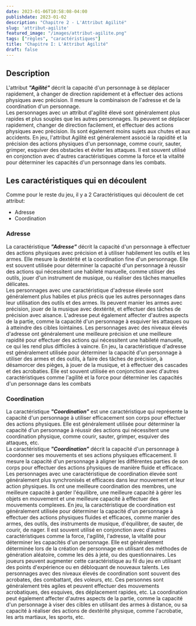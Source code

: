 ```yaml
---
date: 2023-01-06T10:58:08-04:00
publishdate: 2023-01-02
description: "Chapitre 2 - L'Attribut Agilité"
slug: 'attribut-agilite'
featured_image: "/images/attribut-agilite.png"
tags: ["règles", "caractéristiques"]
title: "Chapitre I: L'Attribut Agilité"
draft: false
---
```


## Description
L'attribut ***"Agilité"*** décrit la capacité d'un personnage à se déplacer rapidement, à changer de direction rapidement et à effectuer des actions physiques avec précision. Il mesure la combinaison de l'adresse et de la coordination d'un personnage.  
Les personnages avec un attribut d'agilité élevé sont généralement plus rapides et plus souples que les autres personnages. Ils peuvent se déplacer rapidement, changer de direction facilement, et effectuer des actions physiques avec précision. Ils sont également moins sujets aux chutes et aux accidents.
En jeu, l'attribut Agilité est généralement associé la rapidité et la précision des actions physiques d'un personnage, comme courir, sauter, grimper, esquiver des obstacles et éviter les attaques. Il est souvent utilisé en conjonction avec d'autres caractéristiques comme la force et la vitalité pour déterminer les capacités d'un personnage dans les combats.
## Les caractéristiques qui en découlent
Comme pour le reste du jeu, il y a 2 Caractéristiques qui découlent de cet attribut:
* Adresse
* Coordination
### Adresse
La caractéristique ***"Adresse"*** décrit la capacité d'un personnage à effectuer des actions physiques avec précision et à utiliser habilement les outils et les armes. Elle mesure la dextérité et la coordination fine d'un personnage. Elle est souvent utilisée pour déterminer la capacité d'un personnage à réussir des actions qui nécessitent une habileté manuelle, comme utiliser des outils, jouer d'un instrument de musique, ou réaliser des tâches manuelles délicates.  
Les personnages avec une caractéristique d'adresse élevée sont généralement plus habiles et plus précis que les autres personnages dans leur utilisation des outils et des armes. Ils peuvent manier les armes avec précision, jouer de la musique avec dextérité, et effectuer des tâches de précision avec aisance.
L'adresse peut également affecter d'autres aspects de la partie, comme la capacité d'un personnage à esquiver les attaques ou à atteindre des cibles lointaines. Les personnages avec des niveaux élevés d'adresse ont généralement une meilleure précision et une meilleure rapidité pour effectuer des actions qui nécessitent une habileté manuelle, ce qui les rend plus difficiles à vaincre.
En jeu, la caractéristique d'adresse est généralement utilisée pour déterminer la capacité d'un personnage à utiliser des armes et des outils, à faire des tâches de précision, à désamorcer des pièges, à jouer de la musique, et à effectuer des cascades et des acrobaties. Elle est souvent utilisée en conjonction avec d'autres caractéristiques comme l'agilité et la force pour déterminer les capacités d'un personnage dans les combats
### Coordination
La caractéristique ***"Coordination"*** est une caractéristique qui représente la capacité d'un personnage à utiliser efficacement son corps pour effectuer des actions physiques. Elle est généralement utilisée pour déterminer la capacité d'un personnage à réussir des actions qui nécessitent une coordination physique, comme courir, sauter, grimper, esquiver des attaques, etc.  
La caractéristique ***"Coordination"*** décrit la capacité d'un personnage à coordonner ses mouvements et ses actions physiques efficacement. Il mesure la capacité d'un personnage à aligner les différentes parties de son corps pour effectuer des actions physiques de manière fluide et efficace.  
Les personnages avec une caractéristique de coordination élevée sont généralement plus synchronisés et efficaces dans leur mouvement et leur action physiques. Ils ont une meilleure coordination des membres, une meilleure capacité à garder l'équilibre, une meilleure capacité à gérer les objets en mouvement et une meilleure capacité à effectuer des mouvements complexes.
En jeu, la caractéristique de coordination est généralement utilisée pour déterminer la capacité d'un personnage à effectuer des actions physiques fluides et efficaces, comme manier des armes, des outils, des instruments de musique, d'équilibrer, de sauter, de courir, de nager. Il est souvent utilisé en conjonction avec d'autres caractéristiques comme la force, l'agilité, l'adresse, la vitalité pour déterminer les capacités d'un personnage. Elle est généralement déterminée lors de la création de personnage en utilisant des méthodes de génération aléatoire, comme les dés à jeté, ou des questionnaires. Les joueurs peuvent augmenter cette caractéristique au fil du jeu en utilisant des points d'expérience ou en débloquant de nouveaux talents.
Les personnages avec des niveaux élevés de coordination sont souvent des acrobates, des combattant, des voleurs, etc. Ces personnes sont généralement très agiles et peuvent effectuer des mouvements acrobatiques, des esquives, des déplacement rapides, etc.
La coordination peut également affecter d'autres aspects de la partie, comme la capacité d'un personnage à viser des cibles en utilisant des armes à distance, ou sa capacité à réaliser des actions de dextérité physique, comme l'acrobatie, les arts martiaux, les sports, etc.
